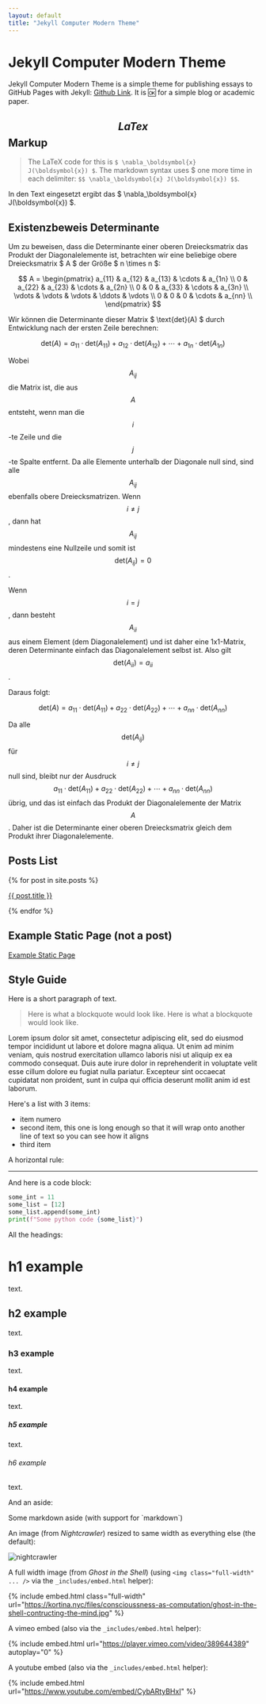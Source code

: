 ```yaml
---
layout: default
title: "Jekyll Computer Modern Theme"
---
```


# Jekyll Computer Modern Theme

Jekyll Computer Modern Theme is a simple theme for publishing essays to GitHub Pages with Jekyll: [Github Link](https://github.com/kortina/jekyll-computer-modern-theme). It is 🆗 for a simple blog or academic paper.

## $$LaTex$$ Markup
> The LaTeX code for this is `$ \nabla_\boldsymbol{x} J(\boldsymbol{x}) $`. The markdown syntax uses $ one more time in each delimiter: `$$ \nabla_\boldsymbol{x} J(\boldsymbol{x}) $$`.

In den Text eingesetzt ergibt das $ \nabla_\boldsymbol{x} J(\boldsymbol{x}) $.

## Existenzbeweis Determinante
Um zu beweisen, dass die Determinante einer oberen Dreiecksmatrix das Produkt der Diagonalelemente ist, betrachten wir eine beliebige obere Dreiecksmatrix $ A $ der Größe $ n \times n $:

$$ A = \begin{pmatrix}
a_{11} & a_{12} & a_{13} & \cdots & a_{1n} \\
0 & a_{22} & a_{23} & \cdots & a_{2n} \\
0 & 0 & a_{33} & \cdots & a_{3n} \\
\vdots & \vdots & \vdots & \ddots & \vdots \\
0 & 0 & 0 & \cdots & a_{nn} \\
\end{pmatrix} $$

Wir können die Determinante dieser Matrix $ \text{det}(A) $ durch Entwicklung nach der ersten Zeile berechnen:

$$ \text{det}(A) = a_{11} \cdot \text{det}(A_{11}) + a_{12} \cdot \text{det}(A_{12}) + \cdots + a_{1n} \cdot \text{det}(A_{1n}) $$

Wobei $$ A_{ij} $$ die Matrix ist, die aus $$ A $$ entsteht, wenn man die $$i$$-te Zeile und die $$j$$-te Spalte entfernt. Da alle Elemente unterhalb der Diagonale null sind, sind alle $$ A_{ij} $$ ebenfalls obere Dreiecksmatrizen. Wenn $$ i \neq j $$, dann hat $$ A_{ij} $$ mindestens eine Nullzeile und somit ist $$ \text{det}(A_{ij}) = 0 $$. 

Wenn $$ i = j $$, dann besteht $$ A_{ii} $$ aus einem Element (dem Diagonalelement) und ist daher eine 1x1-Matrix, deren Determinante einfach das Diagonalelement selbst ist. Also gilt $$ \text{det}(A_{ii}) = a_{ii} $$.

Daraus folgt:

$$ \text{det}(A) = a_{11} \cdot \text{det}(A_{11}) + a_{22} \cdot \text{det}(A_{22}) + \cdots + a_{nn} \cdot \text{det}(A_{nn}) $$

Da alle $$ \text{det}(A_{ij}) $$ für $$ i \neq j $$ null sind, bleibt nur der Ausdruck $$ a_{11} \cdot \text{det}(A_{11}) + a_{22} \cdot \text{det}(A_{22}) + \cdots + a_{nn} \cdot \text{det}(A_{nn}) $$ übrig, und das ist einfach das Produkt der Diagonalelemente der Matrix $$ A $$. Daher ist die Determinante einer oberen Dreiecksmatrix gleich dem Produkt ihrer Diagonalelemente.


## Posts List

{% for post in site.posts %}<p><a href="{{ site.url }}{{ post.url }}">{{ post.title }}</a></p>{% endfor %}

## Example Static Page (not a post)

[Example Static Page]({{site.url}}/example-static-page/)

## Style Guide

Here is a short paragraph of text.

> Here is what a blockquote would look like. Here is what a blockquote would look like.

<a name="lorem"></a>

Lorem ipsum dolor sit amet, consectetur adipiscing elit, sed do eiusmod tempor incididunt ut labore et dolore magna aliqua. Ut enim ad minim veniam, quis nostrud exercitation ullamco laboris nisi ut aliquip ex ea commodo consequat. Duis aute irure dolor in reprehenderit in voluptate velit esse cillum dolore eu fugiat nulla pariatur. Excepteur sint occaecat cupidatat non proident, sunt in culpa qui officia deserunt mollit anim id est laborum.

Here's a list with 3 items:

- item numero
- second item, this one is long enough so that it will wrap onto another line of text so you can see how it aligns
- third item

A horizontal rule:

---

And here is a code block:

```python
some_int = 11
some_list = [12]
some_list.append(some_int)
print(f"Some python code {some_list}")
```

All the headings:

# h1 example

text.

## h2 example

text.

### h3 example

text.

#### h4 example

text.

##### h5 example

text.

###### h6 example

text.

And an aside:

<aside markdown="1">
Some markdown aside (with support for `markdown`)
</aside>

An image (from _Nightcrawler_) resized to same width as everything else (the default):

![nightcrawler](https://kortina.nyc/files/nightcrawler.jpg)

A full width image (from _Ghost in the Shell_) (using `<img class="full-width" ... />` via the `_includes/embed.html` helper):

{% include embed.html class="full-width" url="https://kortina.nyc/files/conscioussness-as-computation/ghost-in-the-shell-contructing-the-mind.jpg" %}

A vimeo embed (also via the `_includes/embed.html` helper):

{% include embed.html url="https://player.vimeo.com/video/389644389" autoplay="0" %}

A youtube embed (also via the `_includes/embed.html` helper):

{% include embed.html url="https://www.youtube.com/embed/CybARtyBHxI" %}
